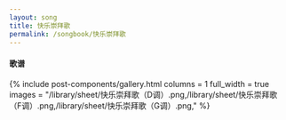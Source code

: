 ```yaml
---
layout: song
title: 快乐崇拜歌
permalink: /songbook/快乐崇拜歌
---
```


#### 歌谱

{% include post-components/gallery.html
    columns = 1
    full_width = true
    images = "/library/sheet/快乐崇拜歌（D调）.png,/library/sheet/快乐崇拜歌（F调）.png,/library/sheet/快乐崇拜歌（G调）.png,"
%}
